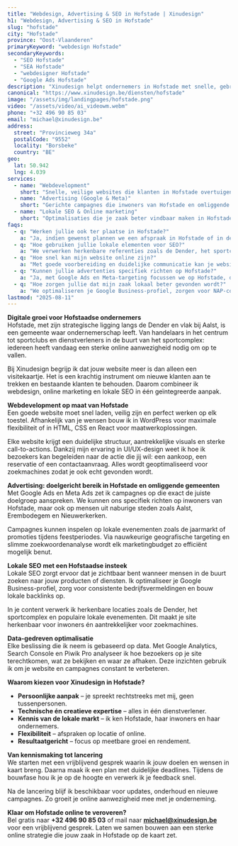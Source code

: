 ```yaml
---
title: "Webdesign, Advertising & SEO in Hofstade | Xinudesign"
h1: "Webdesign, Advertising & SEO in Hofstade"
slug: "hofstade"
city: "Hofstade"
province: "Oost-Vlaanderen"
primaryKeyword: "webdesign Hofstade"
secondaryKeywords:
  - "SEO Hofstade"
  - "SEA Hofstade"
  - "webdesigner Hofstade"
  - "Google Ads Hofstade"
description: "Xinudesign helpt ondernemers in Hofstade met snelle, gebruiksvriendelijke websites, doelgerichte advertentiecampagnes en lokale SEO die inspeelt op de troeven van de gemeente."
canonical: "https://www.xinudesign.be/diensten/hofstade"
image: "/assets/img/landingpages/hofstade.png"
video: "/assets/video/ai_videowm.webm"
phone: "+32 496 90 85 03"
email: "michael@xinudesign.be"
address:
  street: "Provincieweg 34a"
  postalCode: "9552"
  locality: "Borsbeke"
  country: "BE"
geo:
  lat: 50.942
  lng: 4.039
services:
  - name: "Webdevelopment"
    short: "Snelle, veilige websites die klanten in Hofstade overtuigen en converteren."
  - name: "Advertising (Google & Meta)"
    short: "Gerichte campagnes die inwoners van Hofstade en omliggende regio bereiken."
  - name: "Lokale SEO & Online marketing"
    short: "Optimalisaties die je zaak beter vindbaar maken in Hofstade en de regio."
faqs:
  - q: "Werken jullie ook ter plaatse in Hofstade?"
    a: "Ja, indien gewenst plannen we een afspraak in Hofstade of in de regio, maar online meetings zijn ook mogelijk voor snelle opvolging."
  - q: "Hoe gebruiken jullie lokale elementen voor SEO?"
    a: "We verwerken herkenbare referenties zoals de Dender, het sportcomplex en evenementen zoals de jaarmarkt in teksten, meta-data en visuals."
  - q: "Hoe snel kan mijn website online zijn?"
    a: "Met goede voorbereiding en duidelijke communicatie kan je website doorgaans binnen 2 tot 4 weken live gaan."
  - q: "Kunnen jullie advertenties specifiek richten op Hofstade?"
    a: "Ja, met Google Ads en Meta-targeting focussen we op Hofstade, de buurgemeenten en omliggende regio's."
  - q: "Hoe zorgen jullie dat mijn zaak lokaal beter gevonden wordt?"
    a: "We optimaliseren je Google Business-profiel, zorgen voor NAP-consistentie en bouwen lokale backlinks rond zoekwoorden zoals 'webdesigner Hofstade'."
lastmod: "2025-08-11"
---
```


**Digitale groei voor Hofstaadse ondernemers**  
Hofstade, met zijn strategische ligging langs de Dender en vlak bij Aalst, is een gemeente waar ondernemerschap leeft. Van handelaars in het centrum tot sportclubs en dienstverleners in de buurt van het sportcomplex: iedereen heeft vandaag een sterke online aanwezigheid nodig om op te vallen.

Bij Xinudesign begrijp ik dat jouw website meer is dan alleen een visitekaartje. Het is een krachtig instrument om nieuwe klanten aan te trekken en bestaande klanten te behouden. Daarom combineer ik webdesign, online marketing en lokale SEO in één geïntegreerde aanpak.

**Webdevelopment op maat van Hofstade**  
Een goede website moet snel laden, veilig zijn en perfect werken op elk toestel. Afhankelijk van je wensen bouw ik in WordPress voor maximale flexibiliteit of in HTML, CSS en React voor maatwerkoplossingen.

Elke website krijgt een duidelijke structuur, aantrekkelijke visuals en sterke call-to-actions. Dankzij mijn ervaring in UI/UX-design weet ik hoe ik bezoekers kan begeleiden naar de actie die jij wil: een aankoop, een reservatie of een contactaanvraag. Alles wordt geoptimaliseerd voor zoekmachines zodat je ook echt gevonden wordt.

**Advertising: doelgericht bereik in Hofstade en omliggende gemeenten**  
Met Google Ads en Meta Ads zet ik campagnes op die exact de juiste doelgroep aanspreken. We kunnen ons specifiek richten op inwoners van Hofstade, maar ook op mensen uit naburige steden zoals Aalst, Erembodegem en Nieuwerkerken.

Campagnes kunnen inspelen op lokale evenementen zoals de jaarmarkt of promoties tijdens feestperiodes. Via nauwkeurige geografische targeting en slimme zoekwoordenanalyse wordt elk marketingbudget zo efficiënt mogelijk benut.

**Lokale SEO met een Hofstaadse insteek**  
Lokale SEO zorgt ervoor dat je zichtbaar bent wanneer mensen in de buurt zoeken naar jouw producten of diensten. Ik optimaliseer je Google Business-profiel, zorg voor consistente bedrijfsvermeldingen en bouw lokale backlinks op.

In je content verwerk ik herkenbare locaties zoals de Dender, het sportcomplex en populaire lokale evenementen. Dit maakt je site herkenbaar voor inwoners én aantrekkelijker voor zoekmachines.

**Data-gedreven optimalisatie**  
Elke beslissing die ik neem is gebaseerd op data. Met Google Analytics, Search Console en Piwik Pro analyseer ik hoe bezoekers op je site terechtkomen, wat ze bekijken en waar ze afhaken. Deze inzichten gebruik ik om je website en campagnes constant te verbeteren.

**Waarom kiezen voor Xinudesign in Hofstade?**

- **Persoonlijke aanpak** – je spreekt rechtstreeks met mij, geen tussenpersonen.
- **Technische én creatieve expertise** – alles in één dienstverlener.
- **Kennis van de lokale markt** – ik ken Hofstade, haar inwoners en haar ondernemers.
- **Flexibiliteit** – afspraken op locatie of online.
- **Resultaatgericht** – focus op meetbare groei en rendement.

**Van kennismaking tot lancering**  
We starten met een vrijblijvend gesprek waarin ik jouw doelen en wensen in kaart breng. Daarna maak ik een plan met duidelijke deadlines. Tijdens de bouwfase hou ik je op de hoogte en verwerk ik je feedback snel.

Na de lancering blijf ik beschikbaar voor updates, onderhoud en nieuwe campagnes. Zo groeit je online aanwezigheid mee met je onderneming.

**Klaar om Hofstade online te veroveren?**  
Bel gratis naar **+32 496 90 85 03** of mail naar **[michael@xinudesign.be](mailto:michael@xinudesign.be)** voor een vrijblijvend gesprek. Laten we samen bouwen aan een sterke online strategie die jouw zaak in Hofstade op de kaart zet.
